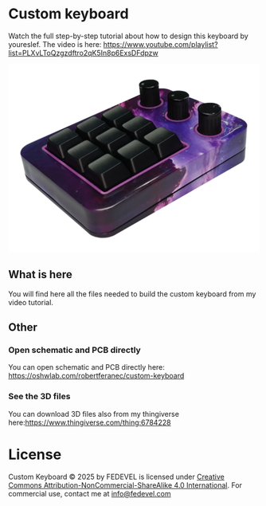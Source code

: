 # Custom keyboard
Watch the full step-by-step tutorial about how to design this keyboard by youreslef. The video is here: https://www.youtube.com/playlist?list=PLXvLToQzgzdftro2qK5In8p6ExsDFdpzw

![Custom Keyboard](https://github.com/FEDEVEL/custom-keyboard/blob/main/assets/keyboard.jpg?raw=true)

## What is here
You will find here all the files needed to build the custom keyboard from my video tutorial.

## Other
### Open schematic and PCB directly
You can open schematic and PCB directly here: https://oshwlab.com/robertferanec/custom-keyboard
### See the 3D files
You can download 3D files also from my thingiverse here:https://www.thingiverse.com/thing:6784228 

# License
Custom Keyboard © 2025 by FEDEVEL is licensed under [Creative Commons Attribution-NonCommercial-ShareAlike 4.0 International](https://creativecommons.org/licenses/by-nc-sa/4.0/?ref=chooser-v1). For commercial use, contact me at info@fedevel.com 
